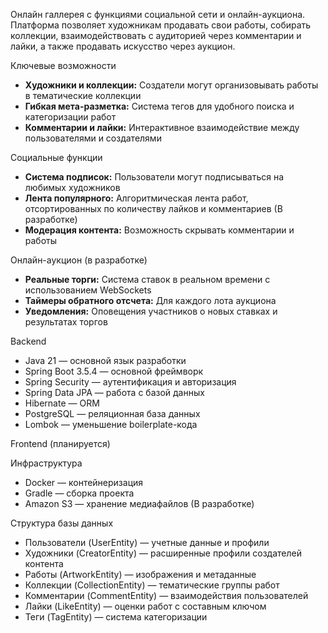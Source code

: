 Онлайн галлерея с функциями социальной сети и онлайн-аукциона. Платформа позволяет художникам продавать свои работы, собирать коллекции, взаимодействовать с аудиторией через комментарии и лайки, а также продавать искусство через аукцион.

Ключевые возможности

- **Художники и коллекции:** Создатели могут организовывать работы в тематические коллекции
- **Гибкая мета-разметка:** Система тегов для удобного поиска и категоризации работ
- **Комментарии и лайки:** Интерактивное взаимодействие между пользователями и создателями

Социальные функции

- **Система подписок:** Пользователи могут подписываться на любимых художников
- **Лента популярного:** Алгоритмическая лента работ, отсортированных по количеству лайков и комментариев (В разработке)
- **Модерация контента:** Возможность скрывать комментарии и работы

Онлайн-аукцион (в разработке)

- **Реальные торги:** Система ставок в реальном времени с использованием WebSockets
- **Таймеры обратного отсчета:** Для каждого лота аукциона
- **Уведомления:** Оповещения участников о новых ставках и результатах торгов

Backend

- Java 21 — основной язык разработки
- Spring Boot 3.5.4 — основной фреймворк
- Spring Security — аутентификация и авторизация
- Spring Data JPA — работа с базой данных
- Hibernate — ORM
- PostgreSQL — реляционная база данных
- Lombok — уменьшение boilerplate-кода

Frontend (планируется)

Инфраструктура

- Docker — контейнеризация
- Gradle — сборка проекта
- Amazon S3 — хранение медиафайлов (В разработке)

Структура базы данных

- Пользователи (UserEntity) — учетные данные и профили
- Художники (CreatorEntity) — расширенные профили создателей контента
- Работы (ArtworkEntity) — изображения и метаданные
- Коллекции (CollectionEntity) — тематические группы работ
- Комментарии (CommentEntity) — взаимодействия пользователей
- Лайки (LikeEntity) — оценки работ с составным ключом
- Теги (TagEntity) — система категоризации
